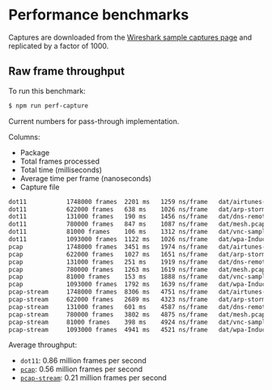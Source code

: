 # Performance benchmarks


Captures are downloaded from the [Wireshark sample captures
page](http://wiki.wireshark.org/SampleCaptures) and replicated by a factor of
1000.


## Raw frame throughput

To run this benchmark:

```bash
$ npm run perf-capture
```

Current numbers for pass-through implementation.

Columns:

+ Package
+ Total frames processed
+ Total time (milliseconds)
+ Average time per frame (nanoseconds)
+ Capture file

```bash
dot11           1748000 frames  2201 ms   1259 ns/frame   dat/airtunes-1.pcap.1000
dot11           622000 frames   638 ms    1026 ns/frame   dat/arp-storm.pcap.1000
dot11           131000 frames   190 ms    1456 ns/frame   dat/dns-remoteshell.pcap.1000
dot11           780000 frames   847 ms    1087 ns/frame   dat/mesh.pcap.1000
dot11           81000 frames    106 ms    1312 ns/frame   dat/vnc-sample.pcap.1000
dot11           1093000 frames  1122 ms   1026 ns/frame   dat/wpa-Induction.pcap.1000
pcap            1748000 frames  3451 ms   1974 ns/frame   dat/airtunes-1.pcap.1000
pcap            622000 frames   1027 ms   1651 ns/frame   dat/arp-storm.pcap.1000
pcap            131000 frames   251 ms    1919 ns/frame   dat/dns-remoteshell.pcap.1000
pcap            780000 frames   1263 ms   1619 ns/frame   dat/mesh.pcap.1000
pcap            81000 frames    153 ms    1888 ns/frame   dat/vnc-sample.pcap.1000
pcap            1093000 frames  1792 ms   1639 ns/frame   dat/wpa-Induction.pcap.1000
pcap-stream     1748000 frames  8306 ms   4751 ns/frame   dat/airtunes-1.pcap.1000
pcap-stream     622000 frames   2689 ms   4323 ns/frame   dat/arp-storm.pcap.1000
pcap-stream     131000 frames   601 ms    4587 ns/frame   dat/dns-remoteshell.pcap.1000
pcap-stream     780000 frames   3802 ms   4875 ns/frame   dat/mesh.pcap.1000
pcap-stream     81000 frames    398 ms    4924 ns/frame   dat/vnc-sample.pcap.1000
pcap-stream     1093000 frames  4941 ms   4521 ns/frame   dat/wpa-Induction.pcap.1000
```

Average throughput:

+ `dot11`: 0.86 million frames per second
+ [`pcap`](https://github.com/mranney/node_pcap): 0.56 million frames per second
+ [`pcap-stream`](https://github.com/wanderview/node-pcap-stream): 0.21 million frames per second
